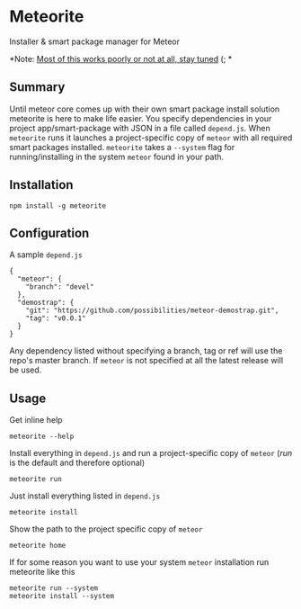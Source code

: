 # Meteorite

Installer & smart package manager for Meteor

*Note: [Most of this works poorly or not at all, stay tuned](http://tom.preston-werner.com/2010/08/23/readme-driven-development.html) (; *

## Summary

Until meteor core comes up with their own smart package install solution meteorite is here to make life easier. You specify dependencies in your project app/smart-package with JSON in a file called `depend.js`. When `meteorite` runs it launches a project-specific copy of `meteor` with all required smart packages installed. `meteorite` takes a `--system` flag for running/installing in the system `meteor` found in your path.

## Installation

    npm install -g meteorite

## Configuration

A sample `depend.js`

    {
      "meteor": {
        "branch": "devel"
      },
      "demostrap": {
        "git": "https://github.com/possibilities/meteor-demostrap.git",
        "tag": "v0.0.1"
      }
    }

Any dependency listed without specifying a branch, tag or ref will use the repo's master branch. If `meteor` is not specified at all the latest release will be used.

## Usage

Get inline help

    meteorite --help

Install everything in `depend.js` and run a project-specific copy of `meteor` (*run* is the default and therefore optional)

    meteorite run
    
Just install everything listed in `depend.js`

    meteorite install

Show the path to the project specific copy of `meteor`

    meteorite home

If for some reason you want to use your system `meteor` installation run meteorite like this

    meteorite run --system
    meteorite install --system
